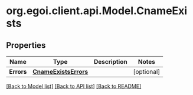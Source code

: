 # org.egoi.client.api.Model.CnameExists
## Properties

Name | Type | Description | Notes
------------ | ------------- | ------------- | -------------
**Errors** | [**CnameExistsErrors**](CnameExistsErrors.md) |  | [optional] 

[[Back to Model list]](../README.md#documentation-for-models) [[Back to API list]](../README.md#documentation-for-api-endpoints) [[Back to README]](../README.md)

